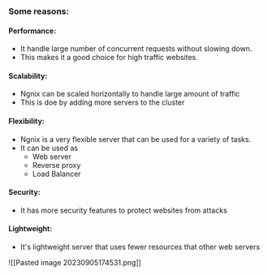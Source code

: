 
### Some reasons:

#### Performance:
* It handle large number of concurrent requests without slowing down.
* This makes it a good choice for high traffic websites.

#### Scalability:
* Ngnix can be scaled horizontally to handle large amount of traffic
* This is doe by adding more servers to the cluster

#### Flexibility:
* Ngnix is a very flexible server that can be used for a variety of tasks.
* It can be used as 
	* Web server
	* Reverse proxy
	* Load Balancer

#### Security:
* It has more security features to protect websites from attacks

#### Lightweight:
* It's lightweight server that uses fewer resources that other web servers

![[Pasted image 20230905174531.png]]

